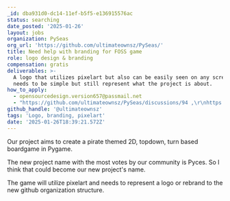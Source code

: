 ```yaml
---
_id: dba931d0-dc14-11ef-b5f5-e136915576ac
status: searching
date_posted: '2025-01-26'
layout: jobs
organization: PySeas
org_url: 'https://github.com/ultimateownsz/PySeas/'
title: Need help with branding for FOSS game
role: logo design & branding
compensation: gratis
deliverables: >-
  A logo that utilizes pixelart but also can be easily seen on any screen. It
  needs to be simple but still represent what the project is about.
how_to_apply:
  - opensourcedesign.version657@passmail.net
  - "https://github.com/ultimateownsz/PySeas/discussions/94 ,\r\nhttps://github.com/ultimateownsz/PySeas/blob/main/docs%2FGame%20Design%20Document%2FGGD.md ,\r\n"
github_handle: '@ultimateownsz'
tags: 'Logo, branding, pixelart'
date: '2025-01-26T18:39:21.572Z'
---
```

Our project aims to create a pirate themed 2D, topdown, turn based boardgame in Pygame.

The new project name with the most votes by our community is Pyces. So I think that could become our new project's name.

The game will utilize pixelart and needs to represent a logo or rebrand to the new github organization structure.
